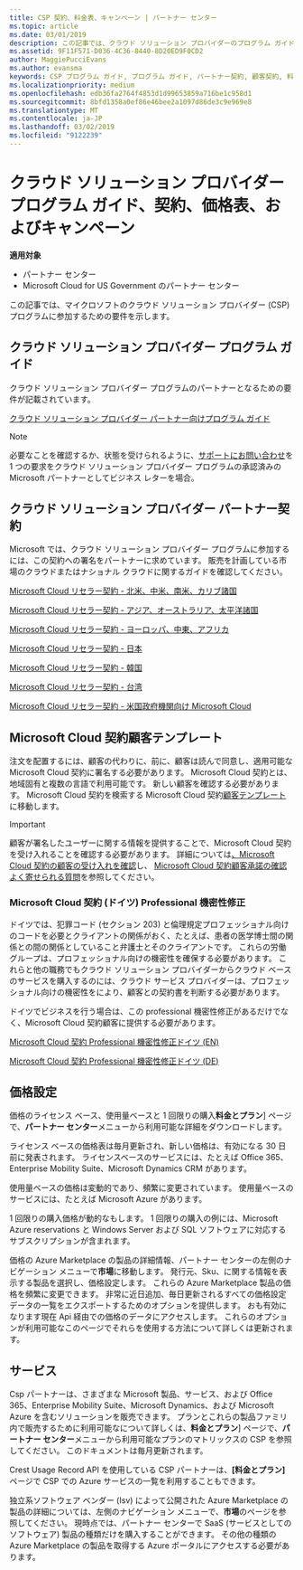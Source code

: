 ```yaml
---
title: CSP 契約、料金表、キャンペーン | パートナー センター
ms.topic: article
ms.date: 03/01/2019
description: この記事では、クラウド ソリューション プロバイダーのプログラム ガイド、パートナー契約、顧客契約、料金表、提供できる製品とサービスへのリンクを示します。
ms.assetid: 9F11F571-D036-4C36-8440-8D20ED9F0CD2
author: MaggiePucciEvans
ms.author: evansma
keywords: CSP プログラム ガイド, プログラム ガイド, パートナー契約, 顧客契約, 料金表, キャンペーン
ms.localizationpriority: medium
ms.openlocfilehash: edb36fa2764f4853d1d99653859a716be1c958d1
ms.sourcegitcommit: 8bfd1358a0ef86e46bee2a1097d86de3c9e969e8
ms.translationtype: MT
ms.contentlocale: ja-JP
ms.lasthandoff: 03/02/2019
ms.locfileid: "9122239"
---
```

# <a name="cloud-solution-provider-program-guide-agreements-price-lists-and-offers"></a>クラウド ソリューション プロバイダー プログラム ガイド、契約、価格表、およびキャンペーン

**適用対象**

-  パートナー センター
-  Microsoft Cloud for US Government のパートナー センター


この記事では、マイクロソフトのクラウド ソリューション プロバイダー (CSP) プログラムに参加するための要件を示します。 

## <a name="cloud-solution-provider-program-guide"></a>クラウド ソリューション プロバイダー プログラム ガイド

クラウド ソリューション プロバイダー プログラムのパートナーとなるための要件が記載されています。

[クラウド ソリューション プロバイダー パートナー向けプログラム ガイド](https://go.microsoft.com/fwlink/p/?LinkId=617100)

>[!Note]
>必要なことを確認するか、状態を受けられるように、[サポートにお問い合わせ](https://partner.microsoft.com/pcv/servicerequests/create)を 1 つの要求をクラウド ソリューション プロバイダー プログラムの承認済みの Microsoft パートナーとしてビジネス レターを場合。

## <a name="cloud-solution-provider-partner-agreement"></a>クラウド ソリューション プロバイダー パートナー契約

Microsoft では、クラウド ソリューション プロバイダー プログラムに参加するには、この契約への署名をパートナーに求めています。 販売を計画している市場のクラウドまたはナショナル クラウドに関するガイドを確認してください。

[Microsoft Cloud リセラー契約 - 北米、中米、南米、カリブ諸国](https://download.microsoft.com/download/2/C/8/2C8CAC17-FCE7-4F51-9556-4D77C7022DF5/MCRA2018_AOC_ENG_Sep2018_CR.pdf)

[Microsoft Cloud リセラー契約 - アジア、オーストラリア、太平洋諸国](https://download.microsoft.com/download/2/C/8/2C8CAC17-FCE7-4F51-9556-4D77C7022DF5/MCRA2018_APOC_ENG_Mar2019_CR.pdf)

[Microsoft Cloud リセラー契約 - ヨーロッパ、中東、アフリカ](https://download.microsoft.com/download/2/C/8/2C8CAC17-FCE7-4F51-9556-4D77C7022DF5/MCRA2018_EOC_ENG_Sep2018_CR.pdf)

[Microsoft Cloud リセラー契約 - 日本](https://download.microsoft.com/download/2/C/8/2C8CAC17-FCE7-4F51-9556-4D77C7022DF5/MCRA2018_JPN_ENG_Sep2018_CR.pdf)

[Microsoft Cloud リセラー契約 - 韓国](https://download.microsoft.com/download/2/C/8/2C8CAC17-FCE7-4F51-9556-4D77C7022DF5/MCRA2018_KOR_ENG_Sep2018_CR.pdf)

[Microsoft Cloud リセラー契約 - 台湾](https://download.microsoft.com/download/2/C/8/2C8CAC17-FCE7-4F51-9556-4D77C7022DF5/MCRA2018_TAI_ENG_Sep2018_CR.pdf)

[Microsoft Cloud リセラー契約 - 米国政府機関向け Microsoft Cloud](https://download.microsoft.com/download/2/C/8/2C8CAC17-FCE7-4F51-9556-4D77C7022DF5/MCRA2018_AOC_USGCC_ENG_Feb2019_CR.pdf)

## <a name="microsoft-cloud-agreement-customer-templates"></a>Microsoft Cloud 契約顧客テンプレート

注文を配置するには、顧客の代わりに、前に、顧客は読んで同意し、適用可能な Microsoft Cloud 契約に署名する必要があります。 Microsoft Cloud 契約とは、地域固有と複数の言語で利用可能です。 新しい顧客を確認する必要があります。 Microsoft Cloud 契約を検索する Microsoft Cloud 契約[顧客テンプレート](agreements.md)に移動します。

>[!IMPORTANT]
>顧客が署名したユーザーに関する情報を提供することで、Microsoft Cloud 契約を受け入れることを確認する必要があります。 詳細については[、Microsoft Cloud 契約の顧客の受け入れを確認](confirm-consent.md)し、 [Microsoft Cloud 契約顧客承諾の確認よく寄せられる質問](confirm-consent-faq.md)を参照してください。

### <a name="professional-secrecy-amendment-to-the-microsoft-cloud-agreement-germany"></a>Microsoft Cloud 契約 (ドイツ) Professional 機密性修正

ドイツでは、犯罪コード (セクション 203) と倫理規定プロフェッショナル向けのコードを必要とクライアントの関係がおく、たとえば、患者の医学博士間の関係との間の関係としていること弁護士とそのクライアントです。 これらの労働グループは、プロフェッショナル向けの機密性を確保する必要があります。 これらと他の職務でもクラウド ソリューション プロバイダーからクラウド ベースのサービスを購入するのには、クラウド サービス プロバイダーは、プロフェッショナル向けの機密性をにより、顧客との契約書を判断する必要があります。 

ドイツでビジネスを行う場合は、この professional 機密性修正があるだけでなく、Microsoft Cloud 契約顧客に提供する必要があります。

[Microsoft Cloud 契約 Professional 機密性修正ドイツ (EN)](https://go.microsoft.com/fwlink/?linkid=2030827&clcid=0x409)

[Microsoft Cloud 契約 Professional 機密性修正ドイツ (DE)](https://go.microsoft.com/fwlink/?linkid=2030827&clcid=0x407)


## <a name="pricing"></a>価格設定


価格のライセンス ベース、使用量ベースと 1 回限りの購入**料金とプラン**] ページで、**パートナー センター**メニューから利用可能な詳細をダウンロードします。 

ライセンス ベースの価格表は毎月更新され、新しい価格は、有効になる 30 日前に発表されます。 ライセンスベースのサービスには、たとえば Office 365、Enterprise Mobility Suite、Microsoft Dynamics CRM があります。 

使用量ベースの価格は変動的であり、頻繁に変更されています。 使用量ベースのサービスには、たとえば Microsoft Azure があります。

1 回限りの購入価格が動的なもします。 1 回限りの購入の例には、Microsoft Azure reservations と Windows Server および SQL ソフトウェアに対応するサブスクリプションが含まれます。 

価格の Azure Marketplace の製品の詳細情報、パートナー センターの左側のナビゲーション メニューで**市場**に移動します。 発行元、Sku、に関する情報を表示する製品を選択し、価格設定します。 これらの Azure Marketplace 製品の価格を頻繁に変更できます。 非常に近日追加、毎日更新されるすべての価格設定データの一覧をエクスポートするためのオプションを提供します。 おも有効になります現在 Api 経由での価格のデータにアクセスします。 これらのオプションが利用可能なこのページでそれらを使用する方法について詳しくは更新されます。

## <a name="offers"></a>サービス


Csp パートナーは、さまざまな Microsoft 製品、サービス、および Office 365、Enterprise Mobility Suite、Microsoft Dynamics、および Microsoft Azure を含むソリューションを販売できます。 プランとこれらの製品ファミリ内で販売するために利用可能なについて詳しくは、**料金とプラン**] ページで、**パートナー センター**メニューから利用可能なプランのマトリックスの CSP を参照してください。 このドキュメントは毎月更新されます。

Crest Usage Record API を使用している CSP パートナーは、**[料金とプラン]** ページで CSP での Azure サービスの一覧を利用することもできます。

独立系ソフトウェア ベンダー (Isv) によって公開された Azure Marketplace の製品の詳細については、左側のナビゲーション メニューで、**市場**のページを参照してください。 現時点では、パートナー センターで SaaS (サービスとしてのソフトウェア) 製品の種類だけを購入することができます。 その他の種類の Azure Marketplace の製品を取得する Azure ポータルにアクセスする必要があります。


